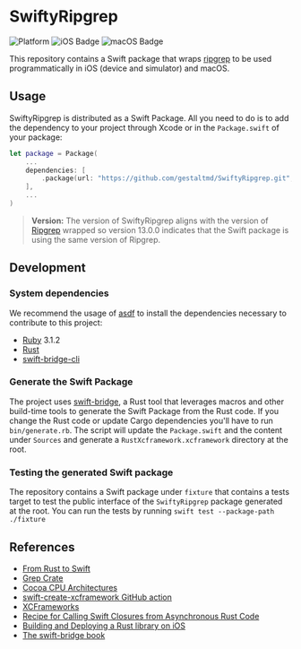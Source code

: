 # SwiftyRipgrep

![Platform](https://img.shields.io/badge/Platform-iOS%20%7C%20macOS-lightgrey)
![iOS Badge](https://img.shields.io/badge/iOS-13-green)
![macOS Badge](https://img.shields.io/badge/macOS-11-green)

This repository contains a Swift package that wraps [ripgrep](https://github.com/BurntSushi/ripgrep) to be used programmatically in iOS (device and simulator) and macOS.

## Usage

SwiftyRipgrep is distributed as a Swift Package. All you need to do is to add the dependency to your project through Xcode or in the `Package.swift` of your package:

```swift
let package = Package(
    ...
    dependencies: [
        .package(url: "https://github.com/gestaltmd/SwiftyRipgrep.git", from: "13.0.0")
    ],
    ...
)
```

> **Version:** The version of SwiftyRipgrep aligns with the version of [Ripgrep](https://github.com/BurntSushi/ripgrep) wrapped so version 13.0.0 indicates that the Swift package is using the same version of Ripgrep.

## Development

### System dependencies

We recommend the usage of [asdf](https://asdf-vm.com/) to install the dependencies necessary to contribute to this project:

- [Ruby](https://www.ruby-lang.org/en/) 3.1.2
- [Rust](https://rust.sh/)
- [swift-bridge-cli](https://github.com/chinedufn/swift-bridge)

### Generate the Swift Package

The project uses [swift-bridge](https://chinedufn.github.io/swift-bridge/index.html), a Rust tool that leverages macros and other build-time tools to generate the Swift Package from the Rust code. If you change the Rust code or update Cargo dependencies you'll have to run `bin/generate.rb`. The script will update the `Package.swift` and the content under `Sources` and generate a `RustXcframework.xcframework` directory at the root.

### Testing the generated Swift package

The repository contains a Swift package under `fixture` that contains a tests target to test the public interface of the `SwiftyRipgrep` package generated at the root. You can run the tests by running `swift test --package-path ./fixture`

## References

- [From Rust to Swift](https://betterprogramming.pub/from-rust-to-swift-df9bde59b7cd)
- [Grep Crate](https://github.com/BurntSushi/ripgrep/tree/master/crates/grep)
- [Cocoa CPU Architectures](https://docs.elementscompiler.com/Platforms/Cocoa/CpuArchitectures/)
- [swift-create-xcframework GitHub action](https://github.com/marketplace/actions/swift-create-xcframework)
- [XCFrameworks](https://kean.blog/post/xcframeworks-caveats)
- [Recipe for Calling Swift Closures from Asynchronous Rust Code](https://www.nickwilcox.com/blog/recipe_swift_rust_callback/)
- [Building and Deploying a Rust library on iOS](https://mozilla.github.io/firefox-browser-architecture/experiments/2017-09-06-rust-on-ios.html)
- [The swift-bridge book](https://chinedufn.github.io/swift-bridge/)
